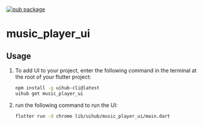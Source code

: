 [![pub package](https://img.shields.io/pub/v/music_player_ui.svg)](https://pub.dartlang.org/packages/music_player_ui)

# music_player_ui

[//]: # ([![YouTube Video Title]&#40;https://img.youtube.com/vi/[video-id]/0.jpg&#41;]&#40;https://www.youtube.com/watch?v=[video-id]&#41;)



## Usage

1. To add UI to your project, enter the following command in the terminal at the root of your flutter project:
   ```bash
   npm install -g uihub-cli@latest
   uihub get music_player_ui
   ```
2. run the following command to run the UI: 
    ```bash
    flutter run -d chrome lib/uihub/music_player_ui/main.dart
    ```